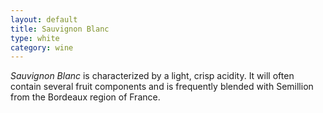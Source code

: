 ```yaml
---
layout: default
title: Sauvignon Blanc 
type: white
category: wine
---
```


*Sauvignon Blanc* is characterized by a light, crisp acidity. It will often contain several fruit components and is frequently blended with Semillion from the Bordeaux region of France.
